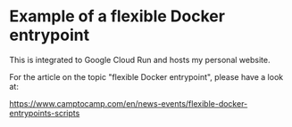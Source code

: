 # Example of a flexible Docker entrypoint

This is integrated to Google Cloud Run and hosts my personal website.

For the article on the topic "flexible Docker entrypoint", please have a look at:

https://www.camptocamp.com/en/news-events/flexible-docker-entrypoints-scripts

